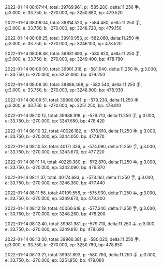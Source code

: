 2022-01-14 08:07:44, total: 39769.961, p: -585.280, delta:11.250 手, g:3.000, e: 33.750, b: -270.000, ep: 3250.880, bp: 479.520

2022-01-14 08:08:04, total: 39814.520, p: -584.480, delta:11.250 手, g:3.000, e: 33.750, b: -270.000, ep: 3248.720, bp: 479.150

2022-01-14 08:08:25, total: 39910.953, p: -582.060, delta:11.250 手, g:3.000, e: 33.750, b: -270.000, ep: 3246.100, bp: 478.520

2022-01-14 08:08:48, total: 39931.693, p: -580.920, delta:11.250 手, g:3.000, e: 33.750, b: -270.000, ep: 3249.400, bp: 478.790

2022-01-14 08:09:09, total: 39901.318, p: -581.940, delta:11.250 手, g:3.000, e: 33.750, b: -270.000, ep: 3252.060, bp: 479.250

2022-01-14 08:09:30, total: 39886.468, p: -582.540, delta:11.250 手, g:3.000, e: 33.750, b: -270.000, ep: 3248.900, bp: 478.930

2022-01-14 08:09:51, total: 39990.081, p: -579.230, delta:11.250 手, g:3.000, e: 33.750, b: -270.000, ep: 3251.250, bp: 478.810

2022-01-14 08:10:12, total: 39988.918, p: -579.710, delta:11.250 手, g:3.000, e: 33.750, b: -270.000, ep: 3247.650, bp: 478.420

2022-01-14 08:10:32, total: 40026.182, p: -578.910, delta:11.250 手, g:3.000, e: 33.750, b: -270.000, ep: 3244.050, bp: 477.870

2022-01-14 08:10:53, total: 40171.336, p: -574.090, delta:11.250 手, g:3.000, e: 33.750, b: -270.000, ep: 3243.670, bp: 477.220

2022-01-14 08:11:14, total: 40229.380, p: -572.870, delta:11.250 手, g:3.000, e: 33.750, b: -270.000, ep: 3242.090, bp: 476.870

2022-01-14 08:11:37, total: 40174.693, p: -573.160, delta:11.250 手, g:3.000, e: 33.750, b: -270.000, ep: 3246.360, bp: 477.440

2022-01-14 08:11:58, total: 40109.556, p: -575.930, delta:11.250 手, g:3.000, e: 33.750, b: -270.000, ep: 3249.670, bp: 478.200

2022-01-14 08:12:19, total: 40060.618, p: -577.340, delta:11.250 手, g:3.000, e: 33.750, b: -270.000, ep: 3248.260, bp: 478.200

2022-01-14 08:12:40, total: 39981.981, p: -579.710, delta:11.250 手, g:3.000, e: 33.750, b: -270.000, ep: 3249.810, bp: 478.690

2022-01-14 08:13:00, total: 39960.381, p: -580.020, delta:11.250 手, g:3.000, e: 33.750, b: -270.000, ep: 3250.780, bp: 478.850

2022-01-14 08:13:21, total: 39931.693, p: -580.790, delta:11.250 手, g:3.000, e: 33.750, b: -270.000, ep: 3251.850, bp: 479.080